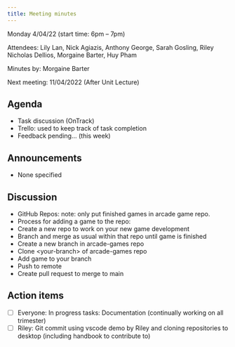 ```yaml
---
title: Meeting minutes
---
```


Monday 4/04/22 (start time: 6pm – 7pm)

Attendees: Lily Lan, Nick Agiazis, Anthony George, Sarah Gosling, Riley Nicholas Dellios, Morgaine
Barter, Huy Pham

Minutes by: Morgaine Barter

Next meeting: 11/04/2022 (After Unit Lecture)

## Agenda

- Task discussion (OnTrack)
- Trello: used to keep track of task completion
- Feedback pending... (this week)

## Announcements

- None specified

## Discussion

- GitHub Repos: note: only put finished games in arcade game repo.
- Process for adding a game to the repo:
- Create a new repo to work on your new game development
- Branch and merge as usual within that repo until game is finished
- Create a new branch in arcade-games repo
- Clone \<your-branch\> of arcade-games repo
- Add game to your branch
- Push to remote
- Create pull request to merge to main

## Action items

- [ ] Everyone: In progress tasks: Documentation (continually working on all trimester)
- [ ] Riley: Git commit using vscode demo by Riley and cloning repositories to desktop (including
      handbook to contribute to)
